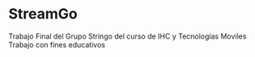 # StreamGo
Trabajo Final del Grupo Stringo del curso de IHC y Tecnologías Moviles
Trabajo con fines educativos
